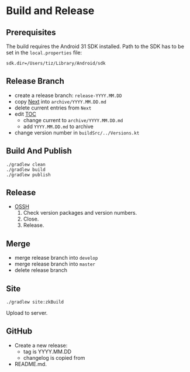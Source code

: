 # Build and Release

## Prerequisites

The build requires the Android 31 SDK installed.
Path to the SDK has to be set in the `local.properties` file:

```text
sdk.dir=/Users/tiz/Library/Android/sdk
```

## Release Branch

- create a release branch: `release-YYYY.MM.DD`
- copy [Next](/doc/changelog/Next.md) into `archive/YYYY.MM.DD.md`
- delete current entries from `Next`
- edit [TOC](/doc/changelog/TOC.md)
    - change current to `archive/YYYY.MM.DD.md`
    - add `YYYY.MM.DD.md` to archive
- change version number in `buildSrc/../Versions.kt`

## Build And Publish

```text
./gradlew clean
./gradlew build
./gradlew publish
```

## Release

- [OSSH](https://s01.oss.sonatype.org/#welcome)
    1. Check version packages and version numbers.
    1. Close.
    1. Release.

## Merge

- merge release branch into `develop`
- merge release branch into `master`
- delete release branch

## Site

```text
./gradlew site:zkBuild
```

Upload to server.

## GitHub

- Create a new release:
   - tag is YYYY.MM.DD
   - changelog is copied from 
- README.md.